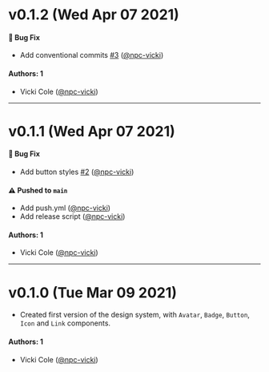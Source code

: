 # v0.1.2 (Wed Apr 07 2021)

#### 🐛 Bug Fix

- Add conventional commits [#3](https://github.com/newspaperclub/tut-storybook-ds/pull/3) ([@npc-vicki](https://github.com/npc-vicki))

#### Authors: 1

- Vicki Cole ([@npc-vicki](https://github.com/npc-vicki))

---

# v0.1.1 (Wed Apr 07 2021)

#### 🐛 Bug Fix

- Add button styles [#2](https://github.com/newspaperclub/tut-storybook-ds/pull/2) ([@npc-vicki](https://github.com/npc-vicki))

#### ⚠️ Pushed to `main`

- Add push.yml ([@npc-vicki](https://github.com/npc-vicki))
- Add release script ([@npc-vicki](https://github.com/npc-vicki))

#### Authors: 1

- Vicki Cole ([@npc-vicki](https://github.com/npc-vicki))

---

# v0.1.0 (Tue Mar 09 2021)

- Created first version of the design system, with `Avatar`, `Badge`, `Button`, `Icon` and `Link` components.

#### Authors: 1

- Vicki Cole ([@npc-vicki](https://github.com/npc-vicki))
